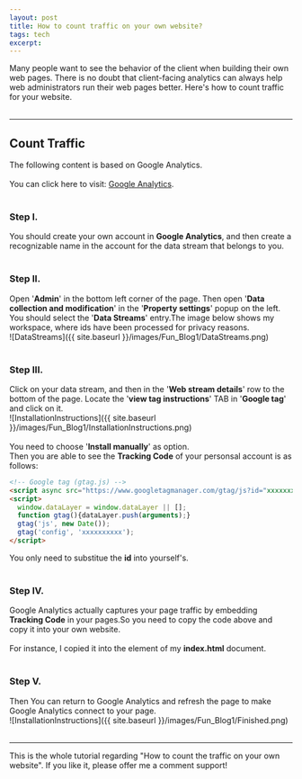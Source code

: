 ```yaml
---
layout: post
title: How to count traffic on your own website?
tags: tech
excerpt:
---
```


<!-- return to the top -->
<head>
    <title>Back to Top</title>
    <link rel="stylesheet" href="https://cdnjs.cloudflare.com/ajax/libs/font-awesome/6.0.0-beta3/css/all.min.css">
    <style>
      #backToTop {
    display: none;
    position: fixed;
    bottom: 20px;
    right: 20px;
    background-color: rgba(249, 249, 249, 0.5);
    border: 1px solid #ccc;
    border-radius: 5px;
    padding: 15px; 
    font-size: 18px; 
    cursor: pointer;
  }
      .fas {
    font-size: 24px;
  }
    </style>
    <script>
window.onscroll = function() {
  scrollFunction();
};

function scrollFunction() {
  if (document.body.scrollTop > 20 || document.documentElement.scrollTop > 20) {
    document.getElementById("backToTop").style.display = "block";
  } else {
    document.getElementById("backToTop").style.display = "none";
  }
}

function topFunction() {
  document.body.scrollTop = 0; 
  document.documentElement.scrollTop = 0;
}
    </script>
  </head>	
  
Many people want to see the behavior of the client when building their own web pages. There is no doubt that client-facing analytics can always help web administrators run their web pages better. Here's how to count traffic for your website.<br/>
<br/>

---

## Count Traffic
The following content is based on Google Analytics.<br/>
<br/>
You can click here to visit: [Google Analytics](https://analytics.google.com/analytics/web).<br/>
<br/>
### Step I.
You should create your own account in **Google Analytics**, and then create a recognizable name in the account for the data stream that belongs to you.<br/>
<br/>
### Step II.
Open '**Admin**' in the bottom left corner of the page. Then open '**Data collection and modification**' in the '**Property settings**' popup on the left. You should select the '**Data Streams**' entry.The image below shows my workspace, where ids have been processed for privacy reasons.<br/>
![DataStreams]({{ site.baseurl }}/images/Fun_Blog1/DataStreams.png)<br/>
<br/>
### Step III.
Click on your data stream, and then in the '**Web stream details**' row to the bottom of the page. Locate the '**view tag instructions**' TAB in '**Google tag**' and click on it.<br/>
![InstallationInstructions]({{ site.baseurl }}/images/Fun_Blog1/InstallationInstructions.png)<br/>
<br/>
You need to choose '**Install manually**' as option.<br/>
Then you are able to see the **Tracking Code** of your personsal account is as follows:<br/>
```html
<!-- Google tag (gtag.js) -->
<script async src="https://www.googletagmanager.com/gtag/js?id="xxxxxxxxxx"></script>
<script>
  window.dataLayer = window.dataLayer || [];
  function gtag(){dataLayer.push(arguments);}
  gtag('js', new Date());
  gtag('config', 'xxxxxxxxxx');
</script>
```
You only need to substitue the **id** into yourself's.<br/>
<br/>
### Step IV.
Google Analytics actually captures your page traffic by embedding **Tracking Code** in your pages.So you need to copy the code above and copy it into your own website.<br/>
<br/>
For instance, I copied it into the **<head>** element of my **index.html** document.<br/>
<br/>
### Step V.
Then You can return to Google Analytics and refresh the page to make Google Analytics connect to your page.<br/>
![InstallationInstructions]({{ site.baseurl }}/images/Fun_Blog1/Finished.png)<br/>
<br/>

---

This is the whole tutorial regarding "How to count the traffic on your own website". If you like it, please offer me a comment support!<br/>
<br/>

<button onclick="topFunction()" id="backToTop"><i class="fas fa-arrow-up"></i></button>
